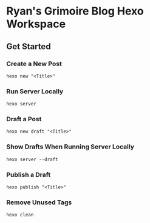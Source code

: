 # Ryan's Grimoire Blog Hexo Workspace

## Get Started

### Create a New Post

```shell
hexo new "<Title>"
```

### Run Server Locally

```shell
hexo server
```

### Draft a Post

```shell
hexo new draft "<Title>"
```

### Show Drafts When Running Server Locally

```shell
hexo server --draft
```

### Publish a Draft

```shell
hexo publish "<Title>"
```

### Remove Unused Tags

```shell
hexo clean
```